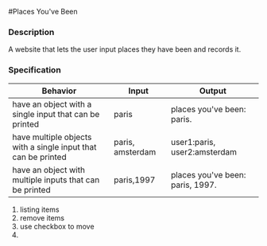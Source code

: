 #Places You've Been

### Description
A website that lets the user input places they have been and records it.

### Specification

Behavior | Input | Output
---------|-------|--------
have an object with a single input that can be printed|paris|places you've been: paris.
have multiple objects with a single input that can be printed|paris, amsterdam|user1:paris, user2:amsterdam
have an object with multiple inputs that can be printed|paris,1997|places you've been: paris, 1997.

1. listing items
2. remove items
3. use checkbox to move
4. 
